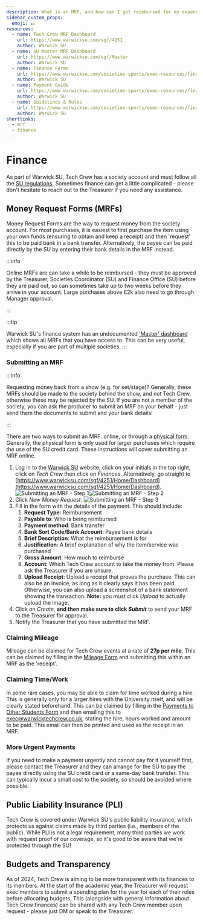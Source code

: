 ```yaml
---
description: What is an MRF, and how can I get reimbursed for my expenses?
sidebar_custom_props:
  emoji: 💵
resources:
  - name: Tech Crew MRF Dashboard
    url: https://www.warwicksu.com/sgf/4251
    author: Warwick SU
  - name: SU Master MRF Dashboard
    url: https://www.warwicksu.com/sgf/Master
    author: Warwick SU
  - name: Finance Forms
    url: https://www.warwicksu.com/societies-sports/exec-resources/finance/financeforms/
    author: Warwick SU
  - name: Payment Guide
    url: https://www.warwicksu.com/societies-sports/exec-resources/finance/sgfsystem/
    author: Warwick SU
  - name: Guidelines & Rules
    url: https://www.warwicksu.com/societies-sports/exec-resources/finance/guidelines/
    author: Warwick SU
shortlinks:
  - mrf
  - finance
---
```


# Finance

As part of Warwick SU, Tech Crew has a society account and must follow all the
[SU regulations](https://www.warwicksu.com/societies-sports/exec-resources/finance/guidelines/). Sometimes finance can
get a little complicated - please don't hesitate to reach out to the Treasurer if you need any assistance.

## Money Request Forms (MRFs)

Money Request Forms are the way to request money from the society account. For most purchases, it is easiest to first
purchase the item using your own funds (ensuring to obtain and keep a receipt) and then 'request' this to be paid bank
in a bank transfer. Alternatively, the payee can be paid directly by the SU by entering their bank details in the MRF
instead.

:::info

Online MRFs are can take a while to be reimbursed - they must be approved by the Treasurer, Societies Coordinator (SU)
and Finance Office (SU) before they are paid out, so can sometimes take up to two weeks before they arrive in your
account. Large purchases above £2k also need to go through Manager approval.

:::

:::tip

Warwick SU's finance system has an undocumented ['Master' dashboard](https://www.warwicksu.com/sgf/Master) which shows
all MRFs that you have access to. This can be very useful, especially if you are part of multiple societies.
:::

### Submitting an MRF

:::info

Requesting money back from a show (e.g. for set/stage)? Generally, these MRFs should be made to the society behind the
show, and not Tech Crew, otherwise these may be rejected by the SU. If you are not a member of the society, you can ask
the producer to submit an MRF on your behalf - just send them the documents to submit and your bank details!

:::

There are two ways to submit an MRF: online, or through a
[physical form](https://www.warwicksu.com/societies-sports/exec-resources/finance/financeforms/). Generally, the
physical form is only used for larger purchases which require the use of the SU credit card. These instructions will
cover submitting an MRF online.

1. Log in to the [Warwick SU](https://www.warwicksu.com) website, click on your initials in the top right, click on
   _Tech Crew_ then click on _Finances_. Alternatively, go straight to
   [https://www.warwicksu.com/sgf/4251/Home/Dashboard](https://www.warwicksu.com/sgf/4251/Home/Dashboard).
   ![Submitting an MRF - Step 1](mrf-step-01.jpg)![Submitting an MRF - Step 2](mrf-step-02.jpg)
2. Click _New Money Request_. ![Submitting an MRF - Step 3](mrf-step-03.jpg)
3. Fill in the form with the details of the payment. This should include:
    1. **Request Type**: Reimbursement
    2. **Payable to**: Who is being reimbursed
    3. **Payment method**: Bank transfer
    4. **Bank Sort Code/Bank Account**: Payee bank details
    5. **Brief Description**: What the reimbursement is for
    6. **Justification**: A brief explanation of why the item/service was purchased
    7. **Gross Amount**: How much to reimburse
    8. **Account**: Which Tech Crew account to take the money from. Please ask the Treasurer if you are unsure.
    9. **Upload Receipt**: Upload a receipt that proves the purchase. This can also be an invoice, as long as it clearly
       says it has been paid. Otherwise, you can also upload a screenshot of a bank statement showing the transaction.
       **Note:** you must click _Upload_ to actually upload the image.
4. Click on _Create_, **and then make sure to click _Submit_** to send your MRF to the Treasurer for approval.
5. Notify the Treasurer that you have submitted the MRF.

### Claiming Mileage

Mileage can be claimed for Tech Crew events at a rate of **27p per mile**. This can be claimed by filling in the
[Mileage Form](https://www.warwicksu.com/societies-sports/exec-resources/finance/financeforms/) and submitting this
within an MRF as the 'receipt'.

### Claiming Time/Work

In some rare cases, you may be able to claim for time worked during a hire. This is generally only for a larger hires
with the University itself, and will be clearly stated beforehand. This can be claimed by filling in the
[Payments to Other Students Form](https://www.warwicksu.com/societies-sports/exec-resources/finance/financeforms/) and
then emailing this to exec@warwicktechcrew.co.uk, stating the hire, hours worked and amount to be paid. This email can
then be printed and used as the receipt in an MRF.

### More Urgent Payments

If you need to make a payment urgently and cannot pay for it yourself first, please contact the Treasurer and they can
arrange for the SU to pay the payee directly using the SU credit card or a same-day bank transfer. This can typically
incur a small cost to the society, so should be avoided where possible.

## Public Liability Insurance (PLI)

Tech Crew is covered under Warwick SU's public liability insurance, which protects us against claims made by third
parties (i.e., members of the public). While PLI is not a legal requirement, many third parties we work with request
proof of our coverage, so it's good to be aware that we're protected through the SU!

## Budgets and Transparency

As of 2024, Tech Crew is aiming to be more transparent with its finances to its members. At the start of the academic
year, the Treasurer will request exec members to submit a spending plan for the year for each of their roles before
allocating budgets. This (alongside with general information about Tech Crew finances) can be shared with any Tech Crew
member upon request - please just DM or speak to the Treasurer.
